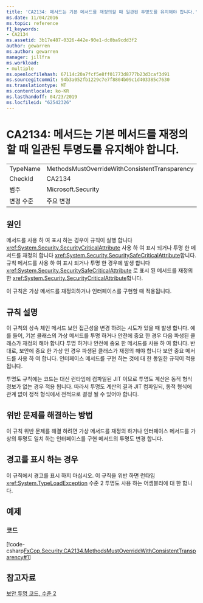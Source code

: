 ```yaml
---
title: 'CA2134: 메서드는 기본 메서드를 재정의할 때 일관된 투명도를 유지해야 합니다.'
ms.date: 11/04/2016
ms.topic: reference
f1_keywords:
- CA2134
ms.assetid: 3b17e487-0326-442e-90e1-dc0ba9cdd3f2
author: gewarren
ms.author: gewarren
manager: jillfra
ms.workload:
- multiple
ms.openlocfilehash: 67114c20a7fcf5e8ff01773d8777b23d3caf3d91
ms.sourcegitcommit: 94b3a052fb1229c7e7f8804b09c1d403385c7630
ms.translationtype: MT
ms.contentlocale: ko-KR
ms.lasthandoff: 04/23/2019
ms.locfileid: "62542326"
---
```

# <a name="ca2134-methods-must-keep-consistent-transparency-when-overriding-base-methods"></a>CA2134: 메서드는 기본 메서드를 재정의할 때 일관된 투명도를 유지해야 합니다.

|||
|-|-|
|TypeName|MethodsMustOverrideWithConsistentTransparency|
|CheckId|CA2134|
|범주|Microsoft.Security|
|변경 수준|주요 변경|

## <a name="cause"></a>원인
 메서드를 사용 하 여 표시 하는 경우이 규칙이 실행 합니다 <xref:System.Security.SecurityCriticalAttribute> 사용 하 여 표시 되거나 투명 한 메서드를 재정의 합니다 <xref:System.Security.SecuritySafeCriticalAttribute>합니다. 규칙 메서드를 사용 하 여 표시 되거나 투명 한 경우에 발생 합니다 <xref:System.Security.SecuritySafeCriticalAttribute> 로 표시 된 메서드를 재정의 한 <xref:System.Security.SecurityCriticalAttribute>합니다.

 이 규칙은 가상 메서드를 재정의하거나 인터페이스를 구현할 때 적용됩니다.

## <a name="rule-description"></a>규칙 설명
 이 규칙의 상속 체인 메서드 보안 접근성을 변경 하려는 시도가 있을 때 발생 합니다. 예를 들어, 기본 클래스의 가상 메서드를 투명 하거나 안전에 중요 한 경우 다음 파생된 클래스가 재정의 해야 합니다 투명 하거나 안전에 중요 한 메서드를 사용 하 여 합니다. 반대로, 보안에 중요 한 가상 인 경우 파생된 클래스가 재정의 해야 합니다 보안 중요 메서드를 사용 하 여 합니다. 인터페이스 메서드를 구현 하는 것에 대 한 동일한 규칙이 적용 됩니다.

 투명도 규칙에는 코드는 대신 런타임에 컴파일된 JIT 이므로 투명도 계산은 동적 형식 정보가 없는 경우 적용 됩니다. 따라서 투명도 계산의 결과 JIT 컴파일되, 동적 형식에 관계 없이 정적 형식에서 전적으로 결정 될 수 있어야 합니다.

## <a name="how-to-fix-violations"></a>위반 문제를 해결하는 방법
 이 규칙 위반 문제를 해결 하려면 가상 메서드를 재정의 하거나 인터페이스 메서드를 가상의 투명도 일치 하는 인터페이스를 구현 메서드의 투명도 변경 합니다.

## <a name="when-to-suppress-warnings"></a>경고를 표시 하는 경우
 이 규칙에서 경고를 표시 하지 마십시오. 이 규칙을 위반 하면 런타임 <xref:System.TypeLoadException> 수준 2 투명도 사용 하는 어셈블리에 대 한 합니다.

## <a name="examples"></a>예제

### <a name="code"></a>코드
 [!code-csharp[FxCop.Security.CA2134.MethodsMustOverrideWithConsistentTransparency#1](../code-quality/codesnippet/CSharp/ca2134-methods-must-keep-consistent-transparency-when-overriding-base-methods_1.cs)]

## <a name="see-also"></a>참고자료
 [보안 투명 코드, 수준 2](/dotnet/framework/misc/security-transparent-code-level-2)